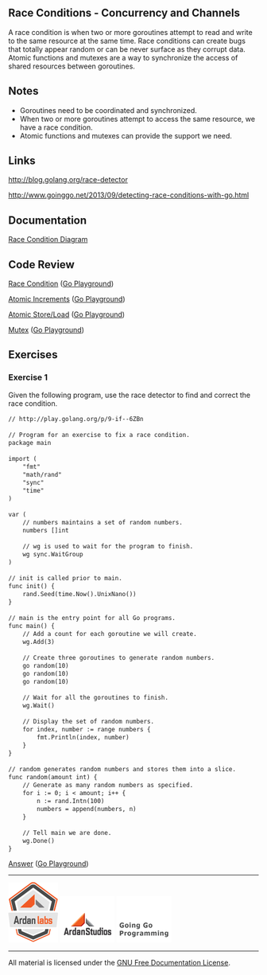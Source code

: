## Race Conditions - Concurrency and Channels

A race condition is when two or more goroutines attempt to read and write to the same resource at the same time. Race conditions can create bugs that totally appear random or can be never surface as they corrupt data. Atomic functions and mutexes are a way to synchronize the access of shared resources between goroutines.

## Notes

* Goroutines need to be coordinated and synchronized.
* When two or more goroutines attempt to access the same resource, we have a race condition.
* Atomic functions and mutexes can provide the support we need.

## Links

http://blog.golang.org/race-detector

http://www.goinggo.net/2013/09/detecting-race-conditions-with-go.html

## Documentation

[Race Condition Diagram](documentation/race_condition.md)

## Code Review

[Race Condition](example1/example1.go) ([Go Playground](http://play.golang.org/p/E_pi2bqD4P))

[Atomic Increments](example2/example2.go) ([Go Playground](http://play.golang.org/p/lRNiGIUAwV))

[Atomic Store/Load](example3/example3.go) ([Go Playground](http://play.golang.org/p/o8xu201CF-))

[Mutex](example4/example4.go) ([Go Playground](http://play.golang.org/p/UTPzriWXWq))

## Exercises

### Exercise 1
Given the following program, use the race detector to find and correct the race condition.

	// http://play.golang.org/p/9-if--6ZBn

	// Program for an exercise to fix a race condition.
	package main

	import (
		"fmt"
		"math/rand"
		"sync"
		"time"
	)

	var (
		// numbers maintains a set of random numbers.
		numbers []int

		// wg is used to wait for the program to finish.
		wg sync.WaitGroup
	)

	// init is called prior to main.
	func init() {
		rand.Seed(time.Now().UnixNano())
	}

	// main is the entry point for all Go programs.
	func main() {
		// Add a count for each goroutine we will create.
		wg.Add(3)

		// Create three goroutines to generate random numbers.
		go random(10)
		go random(10)
		go random(10)

		// Wait for all the goroutines to finish.
		wg.Wait()

		// Display the set of random numbers.
		for index, number := range numbers {
			fmt.Println(index, number)
		}
	}

	// random generates random numbers and stores them into a slice.
	func random(amount int) {
		// Generate as many random numbers as specified.
		for i := 0; i < amount; i++ {
			n := rand.Intn(100)
			numbers = append(numbers, n)
		}

		// Tell main we are done.
	    wg.Done()
	}

[Answer](exercises/exercise1/exercise1.go) ([Go Playground](http://play.golang.org/p/yEY1XHdXu_))

___
[![GoingGo Training](../../00-slides/images/ggt_logo.png)](http://www.goinggotraining.net)
[![Ardan Studios](../../00-slides/images/ardan_logo.png)](http://www.ardanstudios.com)
[![GoingGo Blog](../../00-slides/images/ggb_logo.png)](http://www.goinggo.net)
___
All material is licensed under the [GNU Free Documentation License](https://github.com/ArdanStudios/gotraining/blob/master/LICENSE).